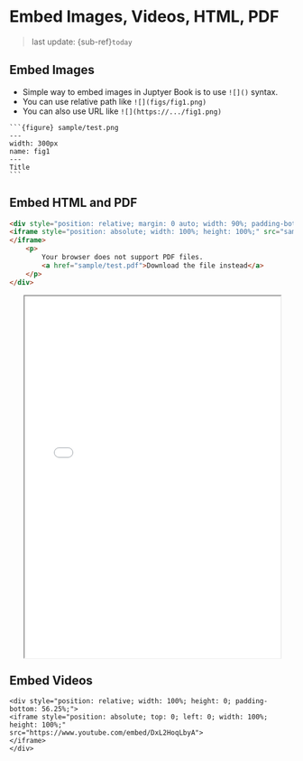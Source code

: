 Embed Images, Videos, HTML, PDF
===
> last update: {sub-ref}`today`
<div style="width: 790px;"></div>


## Embed Images

- Simple way to embed images in Juptyer Book is to use `![]()` syntax.
- You can use relative path like `![](figs/fig1.png)`
- You can also use URL like `![](https://.../fig1.png)`

````{example}
```{figure} sample/test.png
---
width: 300px
name: fig1
---
Title
```
````

## Embed HTML and PDF

```html
<div style="position: relative; margin: 0 auto; width: 90%; padding-bottom: 121%;">
<iframe style="position: absolute; width: 100%; height: 100%;" src="sample/test.pdf">
</iframe>
    <p>
        Your browser does not support PDF files.
        <a href="sample/test.pdf">Download the file instead</a>
    </p>
</div>
```

<div style="position: relative; margin: 0 auto; width: 90%; padding-bottom: 121%;">
<iframe style="position: absolute; width: 100%; height: 100%;" src="sample/test.pdf">
</iframe>
    <p>
        Your browser does not support PDF files.
        <a href="sample/test.pdf">Download the file instead</a>
    </p>
</div>

## Embed Videos

```{example}
<div style="position: relative; width: 100%; height: 0; padding-bottom: 56.25%;">
<iframe style="position: absolute; top: 0; left: 0; width: 100%; height: 100%;"
src="https://www.youtube.com/embed/DxL2HoqLbyA">
</iframe>
</div>
```